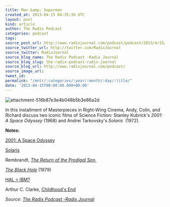 ```yaml
---
title: Man &amp; Superman
created_at: 2013-04-15 04:35:36 UTC
layout: post
kind: article
author: The Radix Podcast
categories: podcast
tags: 
source_post_url: http://www.radixjournal.com/podcast/podcast/2013/4/15/man-superman
source_twitter_url: http://twitter.com/RadixJournal
source_twitter: RadixJournal
source_blog_name: The Radix Podcast -Radix Journal
source_blog_slug: the-radix-podcast-radix-journal
source_blog_url: http://www.radixjournal.com/podcast/
source_image_url: 
tweet_id: 
permalink: "/mntr/:categories/:year/:month/:day/:title/"
date: '2013-04-15T00:00:00.000+00:00'
---
```

<img class="thumb-image" alt="attachment-516b87e3e4b048b5b3e86a2d" data-image="https://static1.squarespace.com/static/51c946cde4b0f05142538988/5298e223e4b008c3d680f470/5298e263e4b008c3d680f71c/1385751299948/2001Walk.jpg" data-image-dimensions="1000x548" data-image-focal-point="0.5,0.5" data-load="false" data-image-id="5298e263e4b008c3d680f71c" data-type="image" src="https://static1.squarespace.com/static/51c946cde4b0f05142538988/5298e223e4b008c3d680f470/5298e263e4b008c3d680f71c/1385751299948/2001Walk.jpg?format=1000w" />
          
        

        

      
    
    
  






<p>In this installment of Masterpieces in Right-Wing Cinema, Andy, Colin, and Richard discuss two iconic films of Science Fiction: Stanley Kubrick's <em>2001: A Space Odyssey</em>&nbsp;(1968) and&nbsp;Andrei Tarkovsky's <em>Solaris</em>&nbsp; (1972). &nbsp;</p><p><strong>Notes:&nbsp;</strong></p><p><a href="http://en.wikipedia.org/wiki/2001:_A_Space_Odyssey_(film)">2001: A Space Odyssey</a></p><p><a href="http://en.wikipedia.org/wiki/Solaris_(1972_film)">Solaris</a></p><p>Rembrandt,&nbsp;<em><a href="http://en.wikipedia.org/wiki/The_Return_of_the_Prodigal_Son_(Rembrandt)">The Return of the Prodigal Son&nbsp;</a></em></p><p><em><a href="http://www.youtube.com/watch?v=qzUJJKDa558">The Black Hole</a>&nbsp;</em>(1979)</p><p><a href="http://www.slate.com/blogs/browbeat/2013/01/07/hal_9000_ibm_theory_stanley_kubrick_letters_shed_new_light_on_old_debate.html">HAL = IBM?</a></p><p>Arthur C. Clarke,&nbsp;<a href="http://www.amazon.com/gp/product/0345347951/ref=as_li_ss_tl?ie=UTF8&amp;camp=1789&amp;creative=390957&amp;creativeASIN=0345347951&amp;linkCode=as2&amp;tag=alterright03-20">Childhood's End</a></p><div class="">
    <i>Source: <a href="http://www.radixjournal.com/podcast/">The Radix Podcast -Radix Journal</a></i>
</div>
